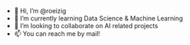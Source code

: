 - 👋 Hi, I’m @roeizig
- 🌱 I’m currently learning Data Science & Machine Learning
- 💞️ I’m looking to collaborate on AI related projects
- 📫 You can reach me by mail!

<!---
roeizig/roeizig is a ✨ special ✨ repository because its `README.md` (this file) appears on your GitHub profile.
You can click the Preview link to take a look at your changes.
--->
